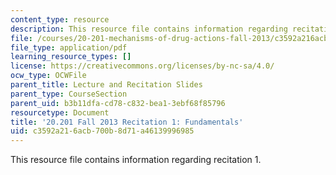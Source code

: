 ```yaml
---
content_type: resource
description: This resource file contains information regarding recitation 1.
file: /courses/20-201-mechanisms-of-drug-actions-fall-2013/c3592a216acb700b8d71a46139996985_MIT20_201F13_R1_funda.pdf
file_type: application/pdf
learning_resource_types: []
license: https://creativecommons.org/licenses/by-nc-sa/4.0/
ocw_type: OCWFile
parent_title: Lecture and Recitation Slides
parent_type: CourseSection
parent_uid: b3b11dfa-cd78-c832-bea1-3ebf68f85796
resourcetype: Document
title: '20.201 Fall 2013 Recitation 1: Fundamentals'
uid: c3592a21-6acb-700b-8d71-a46139996985
---
```

This resource file contains information regarding recitation 1.